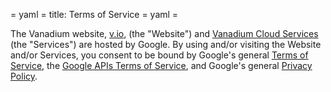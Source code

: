 = yaml =
title: Terms of Service
= yaml =

The Vanadium website, [v.io], (the "Website") and [Vanadium Cloud Services] (the
"Services") are hosted by Google. By using and/or visiting the Website and/or
Services, you consent to be bound by Google's general [Terms of Service], the
[Google APIs Terms of Service], and Google's general [Privacy Policy].

[v.io]: https://v.io
[Vanadium Cloud Services]: tools/services.html
[Terms of Service]: https://www.google.com/intl/en/policies/terms/
[Google APIs Terms of Service]: https://developers.google.com/terms/
[Privacy Policy]: https://www.google.com/intl/en/policies/privacy/
